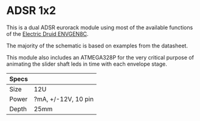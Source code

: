 # ADSR 1x2
This is a dual ADSR eurorack module using most of the available functions of the [Electric Druid ENVGEN8C](https://electricdruid.net/product/envgen8/).

The majority of the schematic is based on examples from the datasheet.

This module also includes an ATMEGA328P for the very critical purpose of animating the slider shaft leds in time with each envelope stage.

| Specs ||
|---    |---  |
| Size  | 12U |
| Power | ?mA, +/-12V, 10 pin |
| Depth | 25mm |
